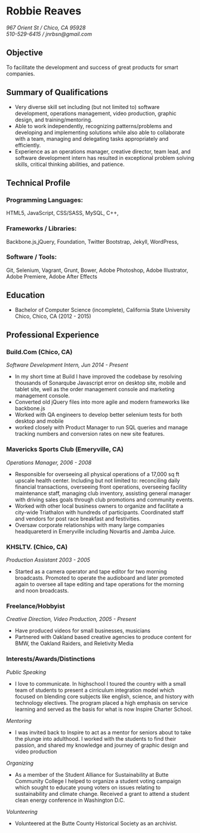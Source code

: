 Robbie Reaves
===============
 
_967 Orient St / Chico, CA 95928_  
_510-529-6415 / jnrbsn@gmail.com_
 
Objective
---------
 
To facilitate the development and success of great products for smart companies.
 
Summary of Qualifications
-------------------------
 
* Very diverse skill set including (but not limited to) software development,
  operations management, video production, graphic design, and training/mentoring.
* Able to work independently, recognizing patterns/problems and developing and
  implementing solutions while also able to collaborate with a team, managing
  and delegating tasks appropriately and efficiently.
* Experience as an operations manager, creative director, team lead, and software development intern
  has resulted in exceptional problem solving skills, critical thinking abilities, and patience.
 
Technical Profile
-----------------
 
### Programming Languages:
 
HTML5, JavaScript, CSS/SASS, MySQL, C++,
 
### Frameworks / Libraries:
 
Backbone.js,jQuery, Foundation, Twitter Bootstrap, Jekyll, WordPress, 
 
### Software / Tools:
 
Git, Selenium, Vagrant, Grunt, Bower, Adobe Photoshop, Adobe Illustrator, Adobe Premiere, Adobe After Effects
 
Education
----------------------------
 
* Bachelor of Computer Science (incomplete), California State University Chico,
  Chico, CA (2012 - 2015)
 
Professional Experience
-----------------------
 
### Build.Com (Chico, CA)
 
_Software Development Intern, Jun 2014 - Present_
 
* In my short time at Build I have improved the codebase by resolving thousands of Sonarqube Javascript error on desktop site, mobile and tablet site, well as the order management console and marketing management console.
* Converted old jQuery files into more agile and modern frameworks like backbone.js
* Worked with QA engineers to develop better selenium tests for both desktop and mobile
* worked closely with Product Manager to run SQL queries and manage tracking numbers and conversion rates on new site features.
 
 
### Mavericks Sports Club (Emeryville, CA)
 
_Operations Manager, 2006 - 2008_
 
* Responsible for overseeing all physical operations of a 17,000 sq ft upscale health center. Including but not limited to: reconciling daily financial transactions, overseeing front operations, overseeing facility maintenance staff, managing club inventory, assisting general manager with driving sales goals through club promotions and community events. 
* Worked with other local business owners to organize and facilitate a city-wide Triathalon with hundreds of participants. Coordinated staff and vendors for post race breakfast and festivities. 
* Oversaw corporate relationships with many large companies headquareterd in Emeryville including Novartis and Jamba Juice.
 
### KHSLTV. (Chico, CA)
 
_Production Assistant 2003 - 2005_
 
* Started as a camera operator and tape editor for two morning broadcasts. Promoted to operate the audioboard and later promoted again to oversee all tape editing and tape operations for the morning and noon broadcasts. 
 
 
### Freelance/Hobbyist
 
_Creative Direction, Video Production, 2005 - Present_
 
* Have produced videos for small businesses, musicians
* Partnered with Oakland based creative agencies to produce content for BMW, the Oakland Raiders, and Reletivity Media
 
### Interests/Awards/Distinctions
 
_Public Speaking_
* I love to communicate. In highschool I toured the country with a small team of students to present a cirriculum integration model which focused on blending core subjects like english, science, and history with technology electives. The program placed a high emphasis on service learning and served as the basis for what is now Inspire Charter School. 
 
_Mentoring_
* I was invited back to Inspire to act as a mentor for seniors about to take the plunge into adulthood. I worked with the students to find their passion, and shared my knowledge and journey of graphic design and video production
 
_Organizing_ 
* As a member of the Student Alliance for Sustainability at Butte Community College I helped to organize a student voting campaign which sought to educate young voters on issues relating to sustainability and climate change. Received a grant to attend a student clean energy conference in Washington D.C.
 
_Volunteering_
* Volunteered at the Butte County Historical Society as an archivist. 
